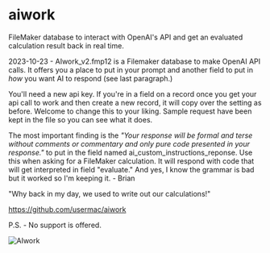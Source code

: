 # aiwork
FileMaker database to interact with OpenAI's API and get an evaluated calculation result back in real time. 

2023-10-23 - AIwork_v2.fmp12 is a Filemaker database to make OpenAI API calls. It offers you a place to put in your prompt and another field to put in *how* you want AI to respond (see last paragraph.)

You'll need a new api key. If you're in a field on a record once you get your api call to work and then create a new record, it will copy over the setting as before. Welcome to change this to your liking. Sample request have been kept in the file so you can see what it does.

The most important finding is the *"Your response will be formal and terse without comments or commentary and only pure code presented in your response."* to put in the field named ai_custom_instructions_reponse. Use this when asking for a FileMaker calculation. It will respond with code that will get interpreted in field "evaluate." And yes, I know the grammar is bad but it worked so I'm keeping it.  - Brian

"Why back in my day, we used to write out our calculations!"

https://github.com/usermac/aiwork

P.S. - No support is offered.

![AIwork](https://github.com/usermac/aiwork/assets/4897287/33b62268-8304-4839-bff2-a16b22129da3)

